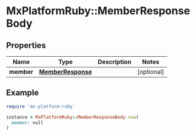 # MxPlatformRuby::MemberResponseBody

## Properties

| Name | Type | Description | Notes |
| ---- | ---- | ----------- | ----- |
| **member** | [**MemberResponse**](MemberResponse.md) |  | [optional] |

## Example

```ruby
require 'mx-platform-ruby'

instance = MxPlatformRuby::MemberResponseBody.new(
  member: null
)
```

